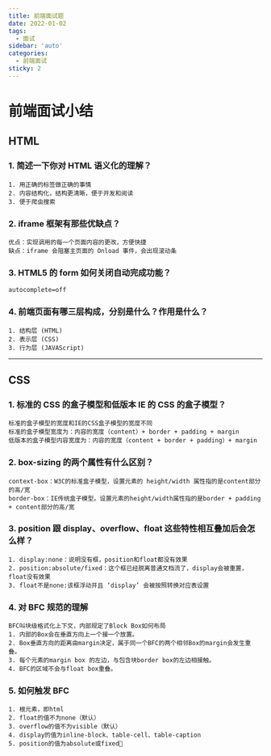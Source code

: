 ```yaml
---
title: 前端面试题
date: 2022-01-02
tags:
  - 面试
sidebar: 'auto'
categories:
  - 前端面试
sticky: 2
---
```


# 前端面试小结

## HTML

### 1. 简述一下你对 HTML 语义化的理解？

    1. 用正确的标签做正确的事情
    2. 内容结构化，结构更清晰，便于开发和阅读
    3. 便于爬虫搜索

### 2. iframe 框架有那些优缺点？

    优点：实现调用的每一个页面内容的更改，方便快捷
    缺点：iframe 会阻塞主页面的 Onload 事件，会出现滚动条

### 3. HTML5 的 form 如何关闭自动完成功能？

    autocomplete=off

### 4. 前端页面有哪三层构成，分别是什么？作用是什么？

    1. 结构层 (HTML)
    2. 表示层 (CSS)
    3. 行为层 (JAVAScript)

---

## CSS

### 1. 标准的 CSS 的盒子模型和低版本 IE 的 CSS 的盒子模型？

    标准的盒子模型的宽度和IE的CSS盒子模型的宽度不同
    标准的盒子模型宽度为：内容的宽度（content）+ border + padding + margin
    低版本的盒子模型内容宽度为：内容的宽度（content + border + padding）+ margin

### 2. box-sizing 的两个属性有什么区别？

    context-box：W3C的标准盒子模型，设置元素的 height/width 属性指的是content部分的高/宽
    border-box：IE传统盒子模型。设置元素的height/width属性指的是border + padding + content部分的高/宽

### 3. position 跟 display、overflow、float 这些特性相互叠加后会怎么样？

    1. display:none：说明没有框，position和float都没有效果
    2. position:absolute/fixed：这个框已经脱离普通文档流了，display会被重置，float没有效果
    3. float不是none:该框浮动并且 ‘display’ 会被按照转换对应表设置

### 4. 对 BFC 规范的理解

    BFC叫块级格式化上下文，内部规定了Block Box如何布局
    1. 内部的Box会在垂直方向上一个接一个放置。
    2. Box垂直方向的距离由margin决定，属于同一个BFC的两个相邻Box的margin会发生重叠。
    3. 每个元素的margin box 的左边，与包含块border box的左边相接触。
    4. BFC的区域不会与float box重叠。

### 5. 如何触发 BFC

    1. 根元素，即html
    2. float的值不为none（默认）
    3. overflow的值不为visible（默认）
    4. display的值为inline-block、table-cell、table-caption
    5. position的值为absolute或fixed🍉
